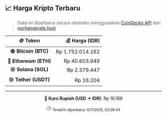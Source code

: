 

<!-- HARGA_KRIPTO -->
## 📈 Harga Kripto Terbaru

> Data ini diperbarui secara otomatis menggunakan [CoinGecko API](https://www.coingecko.com/) dan [exchangerate.host](https://exchangerate.host/)

<div align="center">

| 🪙 Token | 💰 Harga (IDR) |
|:------:|---------------:|
| 🟠 **Bitcoin (BTC)**   | Rp 1.752.014.162 |
| 🔵 **Ethereum (ETH)**  | Rp 40.603.949 |
| 🟣 **Solana (SOL)**    | Rp 2.379.447 |
| 🟢 **Tether (USDT)**   | Rp 16.204 |

---

💱 **Kurs Rupiah (USD → IDR)**: Rp 16.188

🕒 <sub>Terakhir diperbarui: 6/7/2025, 03.09.44</sub>

</div>
<!-- /HARGA_KRIPTO -->